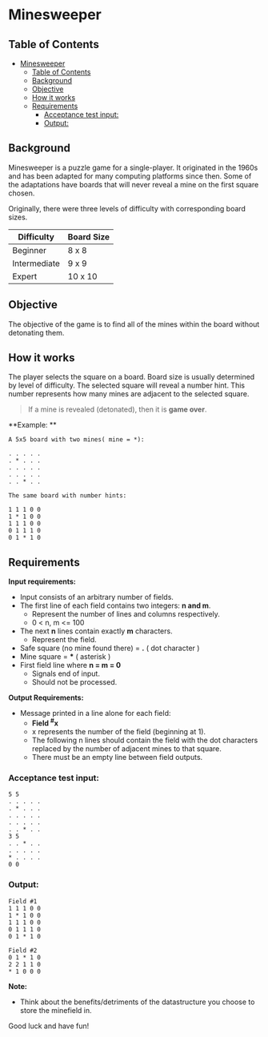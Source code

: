 # Minesweeper

## Table of Contents
- [Minesweeper](#minesweeper)
  - [Table of Contents](#table-of-contents)
  - [Background](#background)
  - [Objective](#objective)
  - [How it works](#how-it-works)
  - [Requirements](#requirements)
    - [Acceptance test input:](#acceptance-test-input)
    - [Output:](#output)
## Background
Minesweeper is a puzzle game for a single-player. It originated in the 1960s and has been adapted for many computing platforms since then. Some of the adaptations have boards that will never reveal a mine on the first square chosen. 

Originally, there were three levels of difficulty with corresponding board sizes.

| Difficulty | Board Size |
|----------- | ---------- |
| Beginner | 8 x 8 |
| Intermediate | 9 x 9 |
| Expert | 10 x 10 |


## Objective

The objective of the game is to find all of the mines within the board without detonating them. 

## How it works
The player selects the square on a board. Board size is usually determined by level of difficulty. The selected square will reveal a number hint. This number represents how many mines are adjacent to the selected square.

> If a mine is revealed (detonated), then it is **game over**.

**Example: **

```
A 5x5 board with two mines( mine = *): 

. . . . .
. * . . .
. . . . .
. . . . .
. . * . .

```
```
The same board with number hints: 

1 1 1 0 0
1 * 1 0 0
1 1 1 0 0
0 1 1 1 0
0 1 * 1 0

```

## Requirements
**Input requirements:**
- Input consists of an arbitrary number of fields.
- The first line of each field contains two integers: **n and m**.
  - Represent the number of lines and columns respectively.
  - 0 < n, m <= 100
- The next **n** lines contain exactly **m** characters.
  - Represent the field.
- Safe square (no mine found there) = **.** ( dot character )
- Mine square = **\*** ( asterisk )
- First field line where **n = m = 0** 
  - Signals end of input.
  - Should not be processed.

**Output Requirements:**
- Message printed in a line alone for each field:
  - **Field <sup>#</sup>x**
  - x represents the number of the field (beginning at 1).
  - The following n lines should contain the field with the dot characters replaced by the number of adjacent mines to that square.
  - There must be an empty line between field outputs.

### Acceptance test input: 
```
5 5
. . . . .
. * . . .
. . . . .
. . . . .
. . * . .
3 5
. . * . .
. . . . .
* . . . .
0 0
```
###    Output:

```
Field #1
1 1 1 0 0
1 * 1 0 0
1 1 1 0 0
0 1 1 1 0
0 1 * 1 0

Field #2
0 1 * 1 0
2 2 1 1 0
* 1 0 0 0

```

**Note:** 
- Think about the benefits/detriments of the datastructure you choose to store the minefield in.


Good luck and have fun!